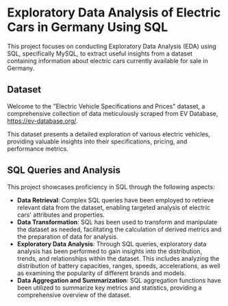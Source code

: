 # Exploratory Data Analysis of Electric Cars in Germany Using SQL

This project focuses on conducting Exploratory Data Analysis (EDA) using SQL, specifically MySQL, to extract useful insights from a dataset containing information about electric cars currently available for sale in Germany. 

## Dataset

Welcome to the "Electric Vehicle Specifications and Prices" dataset, a comprehensive collection of data meticulously scraped from EV Database, https://ev-database.org/.

This dataset presents a detailed exploration of various electric vehicles, providing valuable insights into their specifications, pricing, and performance metrics.

## SQL Queries and Analysis
This project showcases proficiency in SQL through the following aspects:

- **Data Retrieval**: Complex SQL queries have been employed to retrieve relevant data from the dataset, enabling targeted analysis of electric cars' attributes and properties.
- **Data Transformation**: SQL has been used to transform and manipulate the dataset as needed, facilitating the calculation of derived metrics and the preparation of data for analysis.
- **Exploratory Data Analysis**: Through SQL queries, exploratory data analysis has been performed to gain insights into the distribution, trends, and relationships within the dataset. This includes analyzing the distribution of battery capacities, ranges, speeds, accelerations, as well as examining the popularity of different brands and models.
- **Data Aggregation and Summarization**: SQL aggregation functions have been utilized to summarize key metrics and statistics, providing a comprehensive overview of the dataset.
